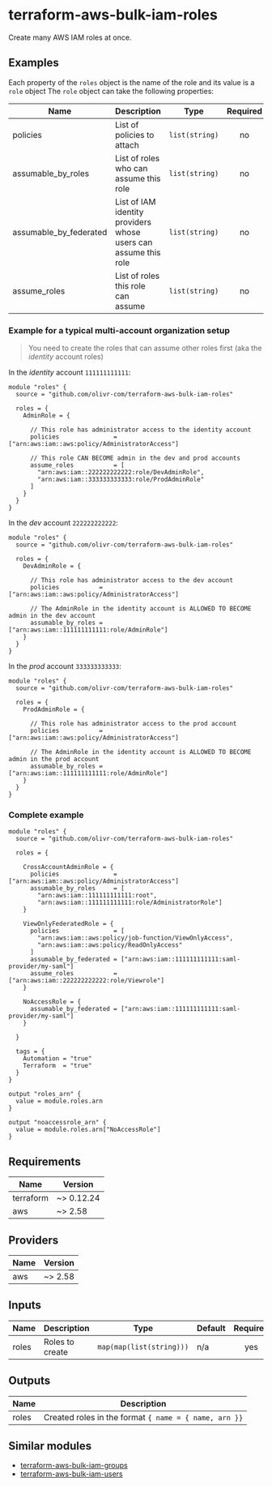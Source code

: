 # terraform-aws-bulk-iam-roles

Create many AWS IAM roles at once.

## Examples

Each property of the `roles` object is the name of the role and its value is a `role` object
The `role` object can take the following properties:

| Name                   | Description                                                     | Type           | Required |
| ---------------------- | --------------------------------------------------------------- | -------------- | :------: |
| policies               | List of policies to attach                                      | `list(string)` |    no    |
| assumable_by_roles     | List of roles who can assume this role                          | `list(string)` |    no    |
| assumable_by_federated | List of IAM identity providers whose users can assume this role | `list(string)` |    no    |
| assume_roles           | List of roles this role can assume                              | `list(string)` |    no    |

### Example for a typical multi-account organization setup

> You need to create the roles that can assume other roles first (aka the _identity_ account roles)

In the _identity_ account `111111111111`:

```hcl
module "roles" {
  source = "github.com/olivr-com/terraform-aws-bulk-iam-roles"

  roles = {
    AdminRole = {

      // This role has administrator access to the identity account
      policies               = ["arn:aws:iam::aws:policy/AdministratorAccess"]

      // This role CAN BECOME admin in the dev and prod accounts
      assume_roles           = [
        "arn:aws:iam::222222222222:role/DevAdminRole",
        "arn:aws:iam::333333333333:role/ProdAdminRole"
      ]
    }
  }
}
```

In the _dev_ account `222222222222`:

```hcl
module "roles" {
  source = "github.com/olivr-com/terraform-aws-bulk-iam-roles"

  roles = {
    DevAdminRole = {

      // This role has administrator access to the dev account
      policies           = ["arn:aws:iam::aws:policy/AdministratorAccess"]

      // The AdminRole in the identity account is ALLOWED TO BECOME admin in the dev account
      assumable_by_roles = ["arn:aws:iam::111111111111:role/AdminRole"]
    }
  }
}
```

In the _prod_ account `333333333333`:

```hcl
module "roles" {
  source = "github.com/olivr-com/terraform-aws-bulk-iam-roles"

  roles = {
    ProdAdminRole = {

      // This role has administrator access to the prod account
      policies           = ["arn:aws:iam::aws:policy/AdministratorAccess"]

      // The AdminRole in the identity account is ALLOWED TO BECOME admin in the prod account
      assumable_by_roles = ["arn:aws:iam::111111111111:role/AdminRole"]
    }
  }
}
```

### Complete example

```hcl
module "roles" {
  source = "github.com/olivr-com/terraform-aws-bulk-iam-roles"

  roles = {

    CrossAccountAdminRole = {
      policies               = ["arn:aws:iam::aws:policy/AdministratorAccess"]
      assumable_by_roles     = [
        "arn:aws:iam::111111111111:root",
        "arn:aws:iam::111111111111:role/AdministratorRole"]
    }

    ViewOnlyFederatedRole = {
      policies               = [
        "arn:aws:iam::aws:policy/job-function/ViewOnlyAccess",
        "arn:aws:iam::aws:policy/ReadOnlyAccess"
      ]
      assumable_by_federated = ["arn:aws:iam::111111111111:saml-provider/my-saml"]
      assume_roles           = ["arn:aws:iam::222222222222:role/Viewrole"]
    }

    NoAccessRole = {
      assumable_by_federated = ["arn:aws:iam::111111111111:saml-provider/my-saml"]
    }

  }

  tags = {
    Automation = "true"
    Terraform  = "true"
  }
}

output "roles_arn" {
  value = module.roles.arn
}

output "noaccessrole_arn" {
  value = module.roles.arn["NoAccessRole"]
}
```

## Requirements

| Name      | Version    |
| --------- | ---------- |
| terraform | ~> 0.12.24 |
| aws       | ~> 2.58    |

## Providers

| Name | Version |
| ---- | ------- |
| aws  | ~> 2.58 |

## Inputs

| Name  | Description     | Type                     | Default | Required |
| ----- | --------------- | ------------------------ | ------- | :------: |
| roles | Roles to create | `map(map(list(string)))` | n/a     |   yes    |

## Outputs

| Name  | Description                                           |
| ----- | ----------------------------------------------------- |
| roles | Created roles in the format `{ name = { name, arn }}` |

## Similar modules

- [terraform-aws-bulk-iam-groups](https://github.com/olivr-com/terraform-aws-bulk-iam-groups)
- [terraform-aws-bulk-iam-users](https://github.com/olivr-com/terraform-aws-bulk-iam-users)
